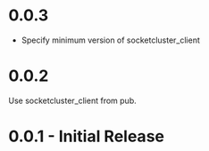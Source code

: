 # 0.0.3

- Specify minimum version of socketcluster_client

# 0.0.2

Use socketcluster_client from pub.

# 0.0.1 - Initial Release
